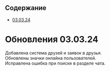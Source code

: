 ## Содержание
- [03.03.24](#Обновления)


# Обновления 03.03.24
Добавлена система друзей и заявок в друзья.<br>
Обновлены значки онлайна пользователей.<br>
Исправлена ошибка при поиске в разделе чата.<br>
